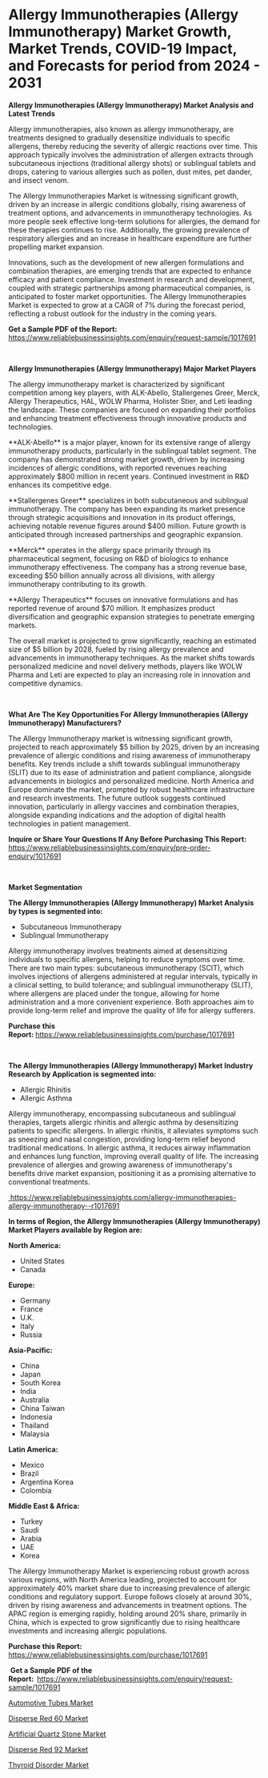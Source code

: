 <p><h1>Allergy Immunotherapies (Allergy Immunotherapy) Market Growth, Market Trends, COVID-19 Impact, and Forecasts for period from 2024 - 2031</h1></p><p><strong>Allergy Immunotherapies (Allergy Immunotherapy) Market Analysis and Latest Trends</strong></p>
<p><p>Allergy immunotherapies, also known as allergy immunotherapy, are treatments designed to gradually desensitize individuals to specific allergens, thereby reducing the severity of allergic reactions over time. This approach typically involves the administration of allergen extracts through subcutaneous injections (traditional allergy shots) or sublingual tablets and drops, catering to various allergies such as pollen, dust mites, pet dander, and insect venom.</p><p>The Allergy Immunotherapies Market is witnessing significant growth, driven by an increase in allergic conditions globally, rising awareness of treatment options, and advancements in immunotherapy technologies. As more people seek effective long-term solutions for allergies, the demand for these therapies continues to rise. Additionally, the growing prevalence of respiratory allergies and an increase in healthcare expenditure are further propelling market expansion. </p><p>Innovations, such as the development of new allergen formulations and combination therapies, are emerging trends that are expected to enhance efficacy and patient compliance. Investment in research and development, coupled with strategic partnerships among pharmaceutical companies, is anticipated to foster market opportunities. The Allergy Immunotherapies Market is expected to grow at a CAGR of 7% during the forecast period, reflecting a robust outlook for the industry in the coming years.</p></p>
<p><strong>Get a Sample PDF of the Report:&nbsp;</strong> <a href="https://www.reliablebusinessinsights.com/enquiry/request-sample/1017691">https://www.reliablebusinessinsights.com/enquiry/request-sample/1017691</a></p>
<p>&nbsp;</p>
<p><strong>Allergy Immunotherapies (Allergy Immunotherapy) Major Market Players</strong></p>
<p><p>The allergy immunotherapy market is characterized by significant competition among key players, with ALK-Abello, Stallergenes Greer, Merck, Allergy Therapeutics, HAL, WOLW Pharma, Holister Stier, and Leti leading the landscape. These companies are focused on expanding their portfolios and enhancing treatment effectiveness through innovative products and technologies.</p><p>**ALK-Abello** is a major player, known for its extensive range of allergy immunotherapy products, particularly in the sublingual tablet segment. The company has demonstrated strong market growth, driven by increasing incidences of allergic conditions, with reported revenues reaching approximately $800 million in recent years. Continued investment in R&D enhances its competitive edge.</p><p>**Stallergenes Greer** specializes in both subcutaneous and sublingual immunotherapy. The company has been expanding its market presence through strategic acquisitions and innovation in its product offerings, achieving notable revenue figures around $400 million. Future growth is anticipated through increased partnerships and geographic expansion.</p><p>**Merck** operates in the allergy space primarily through its pharmaceutical segment, focusing on R&D of biologics to enhance immunotherapy effectiveness. The company has a strong revenue base, exceeding $50 billion annually across all divisions, with allergy immunotherapy contributing to its growth.</p><p>**Allergy Therapeutics** focuses on innovative formulations and has reported revenue of around $70 million. It emphasizes product diversification and geographic expansion strategies to penetrate emerging markets.</p><p>The overall market is projected to grow significantly, reaching an estimated size of $5 billion by 2028, fueled by rising allergy prevalence and advancements in immunotherapy techniques. As the market shifts towards personalized medicine and novel delivery methods, players like WOLW Pharma and Leti are expected to play an increasing role in innovation and competitive dynamics.</p></p>
<p>&nbsp;</p>
<p><strong>What Are The Key Opportunities For Allergy Immunotherapies (Allergy Immunotherapy) Manufacturers?</strong></p>
<p><p>The Allergy Immunotherapy market is witnessing significant growth, projected to reach approximately $5 billion by 2025, driven by an increasing prevalence of allergic conditions and rising awareness of immunotherapy benefits. Key trends include a shift towards sublingual immunotherapy (SLIT) due to its ease of administration and patient compliance, alongside advancements in biologics and personalized medicine. North America and Europe dominate the market, prompted by robust healthcare infrastructure and research investments. The future outlook suggests continued innovation, particularly in allergy vaccines and combination therapies, alongside expanding indications and the adoption of digital health technologies in patient management.</p></p>
<p><strong>Inquire or Share Your Questions If Any Before Purchasing This Report:</strong> <a href="https://www.reliablebusinessinsights.com/enquiry/pre-order-enquiry/1017691">https://www.reliablebusinessinsights.com/enquiry/pre-order-enquiry/1017691</a></p>
<p>&nbsp;</p>
<p><strong>Market Segmentation</strong></p>
<p><strong>The Allergy Immunotherapies (Allergy Immunotherapy) Market Analysis by types is segmented into:</strong></p>
<p><ul><li>Subcutaneous Immunotherapy</li><li>Sublingual Immunotherapy</li></ul></p>
<p><p>Allergy immunotherapy involves treatments aimed at desensitizing individuals to specific allergens, helping to reduce symptoms over time. There are two main types: subcutaneous immunotherapy (SCIT), which involves injections of allergens administered at regular intervals, typically in a clinical setting, to build tolerance; and sublingual immunotherapy (SLIT), where allergens are placed under the tongue, allowing for home administration and a more convenient experience. Both approaches aim to provide long-term relief and improve the quality of life for allergy sufferers.</p></p>
<p><strong>Purchase this Report:&nbsp;</strong><a href="https://www.reliablebusinessinsights.com/purchase/1017691">https://www.reliablebusinessinsights.com/purchase/1017691</a></p>
<p>&nbsp;</p>
<p><strong>The Allergy Immunotherapies (Allergy Immunotherapy) Market Industry Research by Application is segmented into:</strong></p>
<p><ul><li>Allergic Rhinitis</li><li>Allergic Asthma</li></ul></p>
<p><p>Allergy immunotherapy, encompassing subcutaneous and sublingual therapies, targets allergic rhinitis and allergic asthma by desensitizing patients to specific allergens. In allergic rhinitis, it alleviates symptoms such as sneezing and nasal congestion, providing long-term relief beyond traditional medications. In allergic asthma, it reduces airway inflammation and enhances lung function, improving overall quality of life. The increasing prevalence of allergies and growing awareness of immunotherapy's benefits drive market expansion, positioning it as a promising alternative to conventional treatments.</p></p>
<p><a href="https://www.reliablebusinessinsights.com/allergy-immunotherapies-allergy-immunotherapy--r1017691">&nbsp;https://www.reliablebusinessinsights.com/allergy-immunotherapies-allergy-immunotherapy--r1017691</a></p>
<p><strong>In terms of Region, the Allergy Immunotherapies (Allergy Immunotherapy) Market Players available by Region are:</strong></p>
<p>
    <p> <strong> North America: </strong>
        <ul>
            <li>United States</li>
            <li>Canada</li>
        </ul>
        </p> 
    <p> <strong> Europe: </strong>
        <ul>
            <li>Germany</li>
            <li>France</li>
            <li>U.K.</li>
            <li>Italy</li>
            <li>Russia</li>
        </ul>
        </p> 
    <p> <strong> Asia-Pacific: </strong>
        <ul>
            <li>China</li>
            <li>Japan</li>
            <li>South Korea</li>
            <li>India</li>
            <li>Australia</li>
            <li>China Taiwan</li>
            <li>Indonesia</li>
            <li>Thailand</li>
            <li>Malaysia</li>
        </ul>
        </p> 
    <p> <strong> Latin America: </strong>
        <ul>
            <li>Mexico</li>
            <li>Brazil</li>
            <li>Argentina Korea</li>
            <li>Colombia</li>
        </ul>
        </p> 
    <p> <strong> Middle East & Africa: </strong>
        <ul>
            <li>Turkey</li>
            <li>Saudi</li>
            <li>Arabia</li>
            <li>UAE</li>
            <li>Korea</li>
        </ul>
    </p>
    </p>
<p><p>The Allergy Immunotherapy Market is experiencing robust growth across various regions, with North America leading, projected to account for approximately 40% market share due to increasing prevalence of allergic conditions and regulatory support. Europe follows closely at around 30%, driven by rising awareness and advancements in treatment options. The APAC region is emerging rapidly, holding around 20% share, primarily in China, which is expected to grow significantly due to rising healthcare investments and increasing allergic populations.</p></p>
<p><strong>Purchase this Report: </strong><a href="https://www.reliablebusinessinsights.com/purchase/1017691">https://www.reliablebusinessinsights.com/purchase/1017691</a></p>
<p>&nbsp;<strong>Get a Sample PDF of the Report:&nbsp;&nbsp;</strong><a href="https://www.reliablebusinessinsights.com/enquiry/request-sample/1017691">https://www.reliablebusinessinsights.com/enquiry/request-sample/1017691</a></p>
<p><strong></strong></p>
<p><p><a href="https://issuu.com/reportprime-2/docs/automotive-tubes-market-size-2030.p_c002e101d7bb5c">Automotive Tubes Market</a></p><p><a href="https://medium.com/@peterm12562/the-global-disperse-red-60-market-is-expected-to-witness-a-compound-annual-growth-rate-cagr-of-0c27159afa08">Disperse Red 60 Market</a></p><p><a href="https://issuu.com/reportprime-2/docs/artificial-quartz-stone-market-size_fc8a0aba34eb05">Artificial Quartz Stone Market</a></p><p><a href="https://medium.com/@peterm12562/the-global-disperse-red-92-market-identifies-drivers-restraints-opportunities-and-trends-9ab05c92c402">Disperse Red 92 Market</a></p><p><a href="https://www.linkedin.com/pulse/insights-thyroid-disorder-market-size-which-expanding-72-4kbaf?trackingId=Ulp8UFGkRbu377S0DUDcKw%3D%3D">Thyroid Disorder Market</a></p></p>